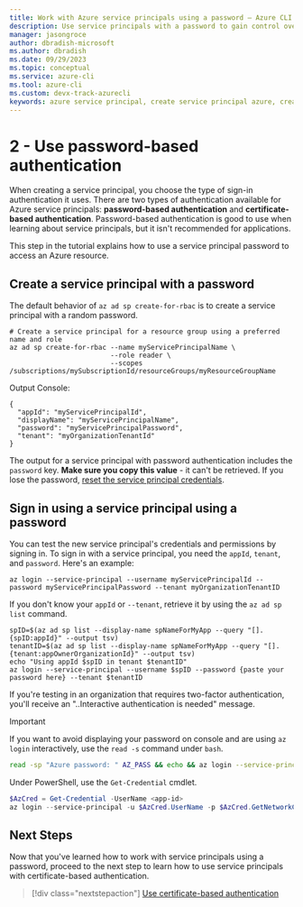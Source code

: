 ```yaml
---
title: Work with Azure service principals using a password – Azure CLI | Microsoft Docs
description: Use service principals with a password to gain control over which Azure resources can be accessed.
manager: jasongroce
author: dbradish-microsoft
ms.author: dbradish
ms.date: 09/29/2023
ms.topic: conceptual
ms.service: azure-cli
ms.tool: azure-cli
ms.custom: devx-track-azurecli
keywords: azure service principal, create service principal azure, create service principal azure cli
---
```


# 2 - Use password-based authentication

When creating a service principal, you choose the type of sign-in authentication it uses. There are two types of authentication available for Azure service principals: **password-based authentication** and **certificate-based authentication**. Password-based authentication is good to use when learning about service principals, but it isn't recommended for applications.

This step in the tutorial explains how to use a service principal password to access an Azure resource.

## Create a service principal with a password

The default behavior of `az ad sp create-for-rbac` is to create a service principal with a random password.

```azurecli-interactive
# Create a service principal for a resource group using a preferred name and role
az ad sp create-for-rbac --name myServicePrincipalName \
                         --role reader \
                         --scopes /subscriptions/mySubscriptionId/resourceGroups/myResourceGroupName
```

Output Console:

```
{
  "appId": "myServicePrincipalId",
  "displayName": "myServicePrincipalName",
  "password": "myServicePrincipalPassword",
  "tenant": "myOrganizationTenantId"
}
```

The output for a service principal with password authentication includes the `password` key. __Make sure you copy this value__ - it can't be retrieved. If you lose the password, [reset the service principal credentials](./azure-cli-sp-tutorial-7.md).

## Sign in using a service principal using a password

You can test the new service principal's credentials and permissions by signing in. To sign in with a service principal, you need the `appId`, `tenant`, and `password`. Here's an example:

```azurecli-interactive
az login --service-principal --username myServicePrincipalId --password myServicePrincipalPassword --tenant myOrganizationTenantID
```

If you don't know your `appId` or `--tenant`, retrieve it by using the `az ad sp list` command.

```azurecli-interactive
spID=$(az ad sp list --display-name spNameForMyApp --query "[].{spID:appId}" --output tsv)
tenantID=$(az ad sp list --display-name spNameForMyApp --query "[].{tenant:appOwnerOrganizationId}" --output tsv)
echo "Using appId $spID in tenant $tenantID"
az login --service-principal --username $spID --password {paste your password here} --tenant $tenantID
```

If you're testing in an organization that requires two-factor authentication, you'll receive an "..Interactive authentication is needed" message.

> [!IMPORTANT]
> If you want to avoid displaying your password on console and are using `az login` interactively,
> use the `read -s` command under `bash`.
>
> ```bash
> read -sp "Azure password: " AZ_PASS && echo && az login --service-principal -u <app-id> -p $AZ_PASS --tenant <tenant>
> ```
>
> Under PowerShell, use the `Get-Credential` cmdlet.
>
> ```powershell
> $AzCred = Get-Credential -UserName <app-id>
> az login --service-principal -u $AzCred.UserName -p $AzCred.GetNetworkCredential().Password --tenant <tenant>
> ```


## Next Steps

Now that you've learned how to work with service principals using a password, proceed to the next step to learn how to use service principals with certificate-based authentication.

> [!div class="nextstepaction"]
> [Use certificate-based authentication](./azure-cli-sp-tutorial-3.md)
